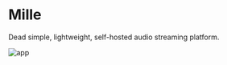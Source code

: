 # Mille

Dead simple, lightweight, self-hosted audio streaming platform.

![app](https://i.ibb.co/R7060JX/image.png)